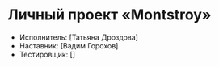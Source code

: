 # Личный проект «Montstroy»

* Исполнитель: [Татьяна Дроздова]
* Наставник: [Вадим Горохов]
* Тестировщик: []